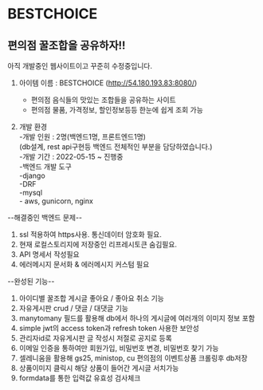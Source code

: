 # BESTCHOICE

## 편의점 꿀조합을 공유하자!!

아직 개발중인 웹사이트이고 꾸준히 수정중입니다.  

1. 아이템 이름 : BESTCHOICE (http://54.180.193.83:8080/)  
	 - 편의점 음식들의 맛있는 조합들을 공유하는 사이트  
	 - 편의점 물품, 가격정보, 할인정보등등 한눈에 쉽게 조회 가능  


  
2. 개발 환경  
	 -개발 인원 : 2명(백엔드1명, 프론트엔드1명)   
	             (db설계, rest api구현등 백엔드 전체적인 부분을 담당하였습니다.)  
	 -개발 기간 : 2022-05-15 ~ 진행중  
	 -백엔드 개발 도구  
	    -django  
	    -DRF  
	    -mysql  	   
	    - aws, gunicorn, nginx
  
--해결중인 백엔드 문제--
1. ssl 적용하여 https사용. 통신데이터 암호화 필요.  
2. 현재 로컬스토리지에 저장중인 리프레시토큰 숨김필요.  
3. API 명세서 작성필요  
4. 에러메시지 문서화 & 에러메시지 커스텀 필요

--완성된 기능--
1. 아이디별 꿀조합 게시글 좋아요 / 좋아요 취소 기능
2. 자유게시판 crud / 댓글 / 대댓글 기능
3. manytomany 필드를 활용해 db에서 하나의 게시글에 여러개의 이미지 정보 포함
4. simple jwt의 access token과 refresh token 사용한 보안성
5. 관리자id로 자유게시판 글 작성시 저절로 공지로 등록
6. 이메일 인증을 통하여만 회원가입, 비밀번호 변경, 비밀번호 찾기 가능
7. 셀레니움을 활용해 gs25, ministop, cu 편의점의 이벤트상품 크롤링후 db저장
8. 상품이미지 클릭시 해당 상품이 들어간 게시글 서치가능
9. formdata를 통한 입력값 유효성 검사체크







	  
	   
	 

